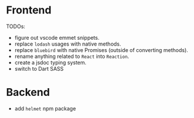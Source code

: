 # Frontend

TODOs: 
- figure out vscode emmet snippets.
- replace `lodash` usages with native methods.
- replace `bluebird` with native Promises (outside of converting methods).
- rename anything related to `React` into `Reaction`.
- create a jsdoc typing system.
- switch to Dart SASS

# Backend
- add `helmet` npm package